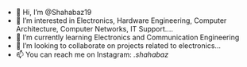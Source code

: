 - 👋 Hi, I’m @Shahabaz19
- 👀 I’m interested in Electronics, Hardware Engineering, Computer Architecture, Computer Networks, IT Support....
- 🌱 I’m currently learning Electronics and Communication Engineering
- 💞️ I’m looking to collaborate on projects related to electronics...
- 📫 You can reach me on Instagram:  _.shahabaz_ 

<!---
Shahabaz19/Shahabaz19 is a ✨ special ✨ repository because its `README.md` (this file) appears on your GitHub profile.
You can click the Preview link to take a look at your changes.
--->
